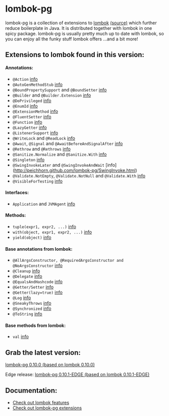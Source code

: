 # lombok-pg

lombok-pg is a collection of extensions to [lombok](http://projectlombok.org/index.html) [(source)](https://github.com/rzwitserloot/lombok) which further reduce boilerplate in Java. It is distributed together with lombok in one spicy package. lombok-pg is usually pretty much up to date with lombok, so you can enjoy all the funky stuff lombok offers ...and a bit more!

## Extensions to lombok found in this version:

#### Annotations:

- `@Action` [info](http://peichhorn.github.com/lombok-pg/Action.html)
- `@AutoGenMethodStub` [info](http://peichhorn.github.com/lombok-pg/AutoGenMethodStub.html)
- `@BoundPropertySupport` and `@BoundSetter` [info](http://peichhorn.github.com/lombok-pg/BoundProperties.html)
- `@Builder` and `@Builder.Extension` [info](http://peichhorn.github.com/lombok-pg/Builder.html)
- `@DoPrivileged` [info](http://peichhorn.github.com/lombok-pg/DoPrivileged.html)
- `@EnumId` [info](http://peichhorn.github.com/lombok-pg/EnumId.html)
- `@ExtensionMethod` [info](http://peichhorn.github.com/lombok-pg/ExtensionMethod.html)
- `@FluentSetter` [info](http://peichhorn.github.com/lombok-pg/FluentSetter.html)
- `@Function` [info](http://peichhorn.github.com/lombok-pg/Function.html)
- `@LazyGetter` [info](http://peichhorn.github.com/lombok-pg/LazyGetter.html)
- `@ListenerSupport` [info](http://peichhorn.github.com/lombok-pg/ListenerSupport.html)
- `@WriteLock` and `@ReadLock` [info](http://peichhorn.github.com/lombok-pg/Lock.html)
- `@Await`, `@Signal` and `@AwaitBeforeAndSignalAfter` [info](http://peichhorn.github.com/lombok-pg/Condition.html)
- `@Rethrow` and `@Rethrows` [info](http://peichhorn.github.com/lombok-pg/Rethrow.html)
- `@Sanitize.Normalize` and `@Sanitize.With` [info](http://peichhorn.github.com/lombok-pg/Sanitize.html)
- `@Singleton` [info](http://peichhorn.github.com/lombok-pg/Singleton.html)
- `@SwingInvokeLater` and `@SwingInvokeAndWait` [info] (http://peichhorn.github.com/lombok-pg/SwingInvoke.html)
- `@Validate.NotEmpty`, `@Validate.NotNull` and `@Validate.With` [info](http://peichhorn.github.com/lombok-pg/Validate.html)
- `@VisibleForTesting` [info](http://peichhorn.github.com/lombok-pg/VisibleForTesting.html)

#### Interfaces:

- `Application` and `JVMAgent` [info](http://peichhorn.github.com/lombok-pg/Entrypoint.html)

#### Methods:

- `tuple(expr1, expr2, ...)` [info](http://peichhorn.github.com/lombok-pg/Tuple.html)
- `with(object, expr1, expr2, ...)` [info](http://peichhorn.github.com/lombok-pg/With.html)
- `yield(object)` [info](http://peichhorn.github.com/lombok-pg/Yield.html)


#### Base annotations from lombok:

- `@AllArgsConstructor, @RequiredArgsConstructor and @NoArgsConstructor` [info](http://projectlombok.org/features/Constructor.html)
- `@Cleanup` [info](http://projectlombok.org/features/Cleanup.html)
- `@Delegate` [info](http://projectlombok.org/features/Delegate.html)
- `@EqualsAndHashcode` [info](http://projectlombok.org/features/EqualsAndHashCode.html)
- `@Getter/Setter` [info](http://projectlombok.org/features/GetterSetter.html)
- `@Getter(lazy=true)` [info](http://projectlombok.org/features/GetterLazy.html)
- `@Log` [info](http://projectlombok.org/features/Log.html)
- `@SneakyThrows` [info](http://projectlombok.org/features/SneakyThrows.html)
- `@Synchronized` [info](http://projectlombok.org/features/Synchronized.html)
- `@ToString` [info](http://projectlombok.org/features/ToString.html)


#### Base methods from lombok:

- `val` [info](http://projectlombok.org/features/val.html)

## Grab the latest version:

[lombok-pg 0.10.0 (based on lombok 0.10.0)](http://cloud.github.com/downloads/peichhorn/lombok-pg/lombok-pg-0.10.0.jar)

Edge release:
[lombok-pg 0.10.1-EDGE (based on lombok 0.10.1-EDGE)](http://cloud.github.com/downloads/peichhorn/lombok-pg/lombok-pg-0.10.1-EDGE.jar)

## Documentation:
- [Check out lombok features](http://projectlombok.org/features/)
- [Check out lombok-pg extensions](http://peichhorn.github.com/lombok-pg/)

